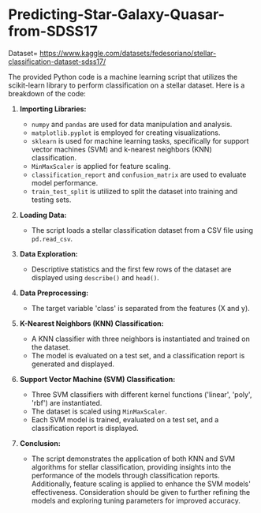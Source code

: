 # Predicting-Star-Galaxy-Quasar-from-SDSS17
Dataset= https://www.kaggle.com/datasets/fedesoriano/stellar-classification-dataset-sdss17/

The provided Python code is a machine learning script that utilizes the scikit-learn library to perform classification on a stellar dataset. Here is a breakdown of the code:

1. **Importing Libraries:**
   - `numpy` and `pandas` are used for data manipulation and analysis.
   - `matplotlib.pyplot` is employed for creating visualizations.
   - `sklearn` is used for machine learning tasks, specifically for support vector machines (SVM) and k-nearest neighbors (KNN) classification.
   - `MinMaxScaler` is applied for feature scaling.
   - `classification_report` and `confusion_matrix` are used to evaluate model performance.
   - `train_test_split` is utilized to split the dataset into training and testing sets.

2. **Loading Data:**
   - The script loads a stellar classification dataset from a CSV file using `pd.read_csv`.

3. **Data Exploration:**
   - Descriptive statistics and the first few rows of the dataset are displayed using `describe()` and `head()`.

4. **Data Preprocessing:**
   - The target variable 'class' is separated from the features (X and y).

5. **K-Nearest Neighbors (KNN) Classification:**
   - A KNN classifier with three neighbors is instantiated and trained on the dataset.
   - The model is evaluated on a test set, and a classification report is generated and displayed.

6. **Support Vector Machine (SVM) Classification:**
   - Three SVM classifiers with different kernel functions ('linear', 'poly', 'rbf') are instantiated.
   - The dataset is scaled using `MinMaxScaler`.
   - Each SVM model is trained, evaluated on a test set, and a classification report is displayed.

7. **Conclusion:**
   - The script demonstrates the application of both KNN and SVM algorithms for stellar classification, providing insights into the performance of the models through classification reports. Additionally, feature scaling is applied to enhance the SVM models' effectiveness. Consideration should be given to further refining the models and exploring tuning parameters for improved accuracy.
